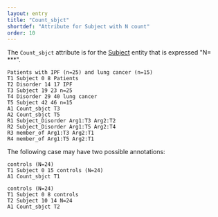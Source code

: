```yaml
---
layout: entry
title: "Count_sbjct"
shortdef: "Attribute for Subject with N count"
order: 10
---
```


The `Count_sbjct` attribute is for the [Subject]() entity that is expressed "N= ***".

~~~ ann
Patients with IPF (n=25) and lung cancer (n=15)
T1 Subject 0 8 Patients
T2 Disorder 14 17 IPF
T3 Subject 19 23 n=25
T4 Disorder 29 40 lung cancer
T5 Subject 42 46 n=15
A1 Count_sbjct T3
A2 Count_sbjct T5
R1 Subject_Disorder Arg1:T3 Arg2:T2
R2 Subject_Disorder Arg1:T5 Arg2:T4
R3 member_of Arg1:T3 Arg2:T1
R4 member_of Arg1:T5 Arg2:T1
~~~

The following case may have two possible annotations:
~~~ ann
controls (N=24)
T1 Subject 0 15 controls (N=24)
A1 Count_sbjct T1
~~~
~~~ ann
controls (N=24)
T1 Subject 0 8 controls
T2 Subject 10 14 N=24
A1 Count_sbjct T2
~~~

<!--
-->
